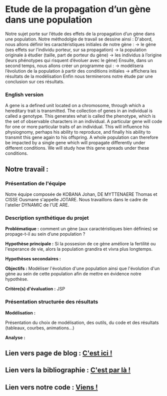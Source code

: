 # Etude de la propagation d’un gène dans une population 


Notre sujet porte sur l’étude des effets de la propagation d’un gène dans une population.
Notre méthodolgie de travail se dessine ainsi : 
D'abord, nous allons définir les caractéristiques initiales de notre gène : 
→ le gène (ses effets sur l’individu porteur, sur sa propagation) 
→ la population originale à étudier (taille, part de porteur du gène) 
→ les individus à l’origine (leurs phénotypes qui risquent d’évoluer avec le gène) 
Ensuite, dans un second temps, nous allons créer un programme qui : 
→ modélisera l’évolution de la population à partir des conditions initiales 
→ affichera les résultats de la modélisation 
Enfin nous terminerons notre étude par une conclusion sur ces résultats.


### English version

A gene is a defined unit located on a chromosome, through which a hereditary trait is transmitted. The collection of genes in an individual is called a genotype. This generates what is called the phenotype, which is the set of observable characters in an individual. A particular gene will code for one or more particular traits of an individual. This will influence his physiognomy, perhaps his ability to reproduce, and finally his ability to transmit this gene again to his offspring. A whole population can therefore be impacted by a single gene which will propagate differently under different conditions. We will study how this gene spreads under these conditions.


## Notre travail :

### Présentation de l'équipe

Notre équipe composée de KOBANA Johan, DE MYTTENAERE Thomas et CISSE Ousmane s'appelle JOTARE. Nous travaillons dans le cadre de l'atelier DYNAMIC de l'UE ARE.


### Description synthétique du projet

**Problématique :** comment un gène (aux caractéristiques bien définies) se propage-t-il au sein d’une population ? 

**Hypothèse principale :** Si la possesion de ce gène améliore la fertilité ou l'esperance de vie, alors la population grandira et vivra plus longtemps.

**Hypothèses secondaires :** 

**Objectifs :** Modéliser l'évolution d'une population ainsi que l'évolution d'un gène au sein de cette population afin de mettre en évidence notre hypothèse.

**Critère(s) d'évaluation :** JSP


### Présentation structurée des résultats


**Modélisation :**

Présentation du choix de modélisation, des outils, du code et des résultats (tableaux, courbes, animations...) 

**Analyse :**



## Lien vers page de blog : <a href="blog.html"> C'est ici ! </a>

## Lien vers la bibliographie : <a href="biblio.html"> C'est par là ! </a>

## Lien vers notre code : <a href="code.html"> Viens ! </a>

